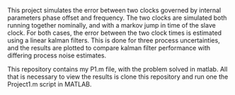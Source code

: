 This project simulates the error between two clocks governed by internal parameters phase offset and frequency. The two clocks are simulated both running together nominally, and with a markov jump in time of the slave clock. 
For both cases, the error between the two clock times is estimated using a linear kalman filters. This is done for three process uncertainties, and the results are plotted to compare kalman filter performance with differing 
process noise estimates. 

This repository contains my P1.m file, with the problem solved in matlab. All that is necessary to view the results is clone this repository and run one the Project1.m script in MATLAB. 
